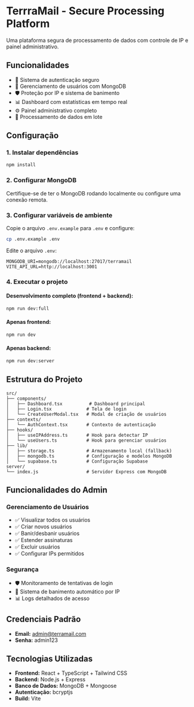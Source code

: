 # TerrraMail - Secure Processing Platform

Uma plataforma segura de processamento de dados com controle de IP e painel administrativo.

## Funcionalidades

- 🔐 Sistema de autenticação seguro
- 👥 Gerenciamento de usuários com MongoDB
- 🛡️ Proteção por IP e sistema de banimento
- 📊 Dashboard com estatísticas em tempo real
- ⚙️ Painel administrativo completo
- 🚀 Processamento de dados em lote

## Configuração

### 1. Instalar dependências
```bash
npm install
```

### 2. Configurar MongoDB
Certifique-se de ter o MongoDB rodando localmente ou configure uma conexão remota.

### 3. Configurar variáveis de ambiente
Copie o arquivo `.env.example` para `.env` e configure:
```bash
cp .env.example .env
```

Edite o arquivo `.env`:
```
MONGODB_URI=mongodb://localhost:27017/terramail
VITE_API_URL=http://localhost:3001
```

### 4. Executar o projeto

#### Desenvolvimento completo (frontend + backend):
```bash
npm run dev:full
```

#### Apenas frontend:
```bash
npm run dev
```

#### Apenas backend:
```bash
npm run dev:server
```

## Estrutura do Projeto

```
src/
├── components/
│   ├── Dashboard.tsx          # Dashboard principal
│   ├── Login.tsx             # Tela de login
│   └── CreateUserModal.tsx   # Modal de criação de usuários
├── contexts/
│   └── AuthContext.tsx       # Contexto de autenticação
├── hooks/
│   ├── useIPAddress.ts       # Hook para detectar IP
│   └── useUsers.ts           # Hook para gerenciar usuários
├── lib/
│   ├── storage.ts            # Armazenamento local (fallback)
│   ├── mongodb.ts            # Configuração e modelos MongoDB
│   └── supabase.ts           # Configuração Supabase
server/
└── index.js                  # Servidor Express com MongoDB
```

## Funcionalidades do Admin

### Gerenciamento de Usuários
- ✅ Visualizar todos os usuários
- ✅ Criar novos usuários
- ✅ Banir/desbanir usuários
- ✅ Estender assinaturas
- ✅ Excluir usuários
- ✅ Configurar IPs permitidos

### Segurança
- 🛡️ Monitoramento de tentativas de login
- 🚫 Sistema de banimento automático por IP
- 📊 Logs detalhados de acesso

## Credenciais Padrão

- **Email:** admin@terramail.com
- **Senha:** admin123

## Tecnologias Utilizadas

- **Frontend:** React + TypeScript + Tailwind CSS
- **Backend:** Node.js + Express
- **Banco de Dados:** MongoDB + Mongoose
- **Autenticação:** bcryptjs
- **Build:** Vite